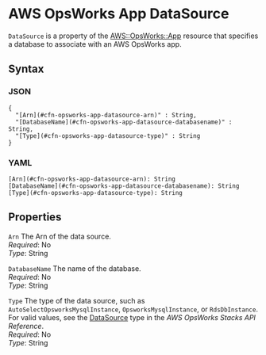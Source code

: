 # AWS OpsWorks App DataSource<a name="aws-properties-opsworks-app-datasource"></a>

`DataSource` is a property of the [AWS::OpsWorks::App](aws-resource-opsworks-app.md) resource that specifies a database to associate with an AWS OpsWorks app\.

## Syntax<a name="aws-properties-opsworks-app-datasource-syntax"></a>

### JSON<a name="aws-properties-opsworks-app-datasource-syntax.json"></a>

```
{
  "[Arn](#cfn-opsworks-app-datasource-arn)" : String,
  "[DatabaseName](#cfn-opsworks-app-datasource-databasename)" : String,
  "[Type](#cfn-opsworks-app-datasource-type)" : String
}
```

### YAML<a name="aws-properties-opsworks-app-datasource-syntax.yaml"></a>

```
[Arn](#cfn-opsworks-app-datasource-arn): String
[DatabaseName](#cfn-opsworks-app-datasource-databasename): String
[Type](#cfn-opsworks-app-datasource-type): String
```

## Properties<a name="aws-properties-opsworks-app-datasource-properties"></a>

`Arn`  <a name="cfn-opsworks-app-datasource-arn"></a>
The Arn of the data source\.  
*Required*: No  
*Type*: String

`DatabaseName`  <a name="cfn-opsworks-app-datasource-databasename"></a>
The name of the database\.  
*Required*: No  
*Type*: String

`Type`  <a name="cfn-opsworks-app-datasource-type"></a>
The type of the data source, such as `AutoSelectOpsworksMysqlInstance`, `OpsworksMysqlInstance`, or `RdsDbInstance`\. For valid values, see the [DataSource](http://docs.aws.amazon.com/opsworks/latest/APIReference/API_DataSource.html) type in the *AWS OpsWorks Stacks API Reference*\.  
*Required*: No  
*Type*: String